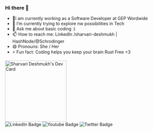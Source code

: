 ### Hi there 👋

- 🔭I am currently working as a Software Developer at GEP Wordwide
- 🌱 I’m currently trying to explore nw possibilities in Tech
- 💬 Ask me about basic coding :)
- 📫 How to reach me: LinkedIn /sharvari-deshmukh | HashNode/@Schrodinger
- 😄 Pronouns: She / Her
- ⚡ Fun fact: Coding helps you keep your brain Rust Free <3
<a href="https://app.daily.dev/Schrodinger">
  <img src="https://api.daily.dev/devcards/1077b6d6cca1455e8b1baaa5cb1b2c86.png?r=kgh" width="200" alt="Sharvari Deshmukh's Dev Card"/>
</a>
<div id="badges">
  <img src="https://img.shields.io/badge/LinkedIn-blue?style=for-the-badge&logo=linkedin&logoColor=white" alt="LinkedIn Badge"/>
  <img src="https://img.shields.io/badge/YouTube-red?style=for-the-badge&logo=youtube&logoColor=white" alt="Youtube Badge"/>
  <img src="https://img.shields.io/badge/Twitter-blue?style=for-the-badge&logo=twitter&logoColor=white" alt="Twitter Badge"/>
</div>
